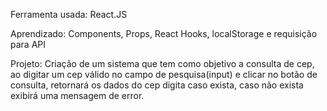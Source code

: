 Ferramenta usada: React.JS

Aprendizado: Components, Props, React Hooks, localStorage e requisição para API

Projeto: Criação de um sistema que tem como objetivo a consulta de cep, ao digitar um cep válido no campo de pesquisa(input) e clicar no botão de consulta, retornará os dados do cep digita caso exista, caso não exista exibirá uma mensagem de error.